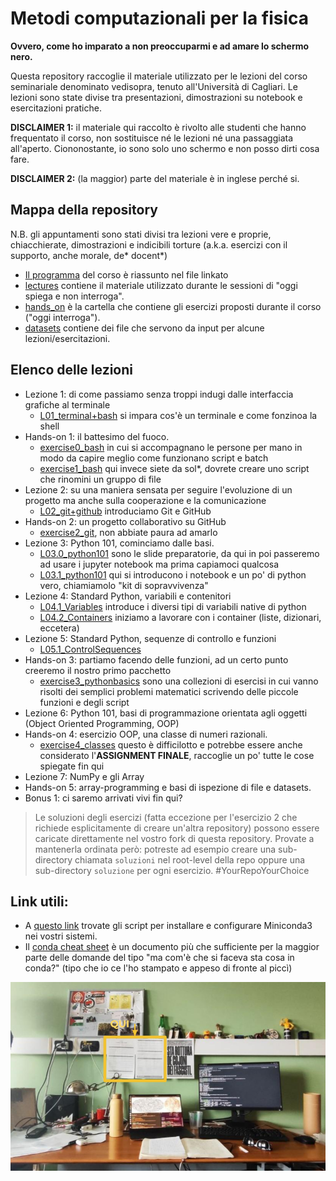# Metodi computazionali per la fisica

**Ovvero, come ho imparato a non preoccuparmi e ad amare lo schermo nero.**

Questa repository raccoglie il materiale utilizzato per le lezioni del corso seminariale denominato vedisopra, tenuto all'Università di Cagliari.
Le lezioni sono state divise tra presentazioni, dimostrazioni su notebook e esercitazioni pratiche.

**DISCLAIMER 1:** il materiale qui raccolto è rivolto alle studenti che hanno frequentato il corso, non sostituisce né le lezioni né una passaggiata all'aperto.
Ciononostante, io sono solo uno schermo e non posso dirti cosa fare.

**DISCLAIMER 2:** (la maggior) parte del materiale è in inglese perché si.

## Mappa della repository

N.B. gli appuntamenti sono stati divisi tra lezioni vere e proprie, chiacchierate, dimostrazioni e indicibili torture (a.k.a. esercizi con il supporto, anche morale, de* docent*) 

- [Il programma](Metodi_Computazionali.pdf) del corso è riassunto nel file linkato
- [lectures](lectures) contiene il materiale utilizzato durante le sessioni di "oggi spiega e non interroga".
- [hands_on](hands_on) è la cartella che contiene gli esercizi proposti durante il corso ("oggi interroga").
- [datasets](datasets) contiene dei file che servono da input per alcune lezioni/esercitazioni.

## Elenco delle lezioni

- Lezione 1: di come passiamo senza troppi indugi dalle interfaccia grafiche al terminale
  - [L01_terminal+bash](lectures/L01_terminal+bash.pdf) si impara cos'è un terminale e come fonzinoa la shell
- Hands-on 1: il battesimo del fuoco.  
  - [exercise0_bash](hands-on/exercise0_bash) in cui si accompagnano le persone per mano in modo da capire meglio come funzionano script e batch
  - [exercise1_bash](hands-on/exercise1_bash) qui invece siete da sol*, dovrete creare uno script che rinomini un gruppo di file
- Lezione 2: su una maniera sensata per seguire l'evoluzione di un progetto ma anche sulla cooperazione e la comunicazione
  - [L02_git+github](lectures/L02_git+github.pdf) introduciamo Git e GitHub
- Hands-on 2: un progetto collaborativo su GitHub
  - [exercise2_git](hands-on/exercise2_git), non abbiate paura ad amarlo
- Lezione 3: Python 101, cominciamo dalle basi.
  - [L03.0_python101](lectures/L03.0_python101.pdf) sono le slide preparatorie, da qui in poi passeremo ad usare i jupyter notebook ma prima capiamoci qualcosa
  - [L03.1_python101](lectures/L03.1_python101.ipynb) qui si introducono i notebook e un po' di python vero, chiamiamolo "kit di sopravvivenza"
- Lezione 4: Standard Python, variabili e contenitori
  - [L04.1_Variables](lectures/L04.1_Variables.ipynb) introduce i diversi tipi di variabili native di python
  - [L04.2_Containers](lectures/L04.2_Containers.ipynb) iniziamo a lavorare con i container (liste, dizionari, eccetera)
- Lezione 5: Standard Python, sequenze di controllo e funzioni
  - [L05.1_ControlSequences](lectures/L05.1_ControlSequences.ipynb)
- Hands-on 3: partiamo facendo delle funzioni, ad un certo punto creeremo il nostro primo pacchetto
  - [exercise3_pythonbasics](hands-on/exercise1_pythonbasics) sono una collezioni di esercisi in cui vanno risolti dei semplici problemi matematici scrivendo delle piccole funzioni e degli script
- Lezione 6: Python 101, basi di programmazione orientata agli oggetti (Object Oriented Programming, OOP)
- Hands-on 4: esercizio OOP, una classe di numeri razionali.
  - [exercise4_classes](hands-on/exercise4_classes) questo è difficilotto e potrebbe essere anche considerato l'**ASSIGNMENT FINALE**, raccoglie un po' tutte le cose spiegate fin qui 
- Lezione 7: NumPy e gli Array
- Hands-on 5: array-programming e basi di ispezione di file e datasets.
- Bonus 1: ci saremo arrivati vivi fin qui?

> Le soluzioni degli esercizi (fatta eccezione per l'esercizio 2 che richiede esplicitamente di creare un'altra repository) possono essere caricate direttamente nel vostro fork di questa repository. Provate a mantenerla ordinata però: potreste ad esempio creare una sub-directory chiamata `soluzioni` nel root-level della repo oppure una sub-directory `soluzione` per ogni esercizio. #YourRepoYourChoice

## Link utili:

- A [questo link](https://docs.conda.io/projects/miniconda/en/latest/) trovate gli script per installare e configurare Miniconda3 nei vostri sistemi.
- Il [conda cheat sheet](https://docs.conda.io/projects/conda/en/latest/_downloads/843d9e0198f2a193a3484886fa28163c/conda-cheatsheet.pdf) è un documento più che sufficiente per la maggior parte delle domande del tipo "ma com'è che si faceva sta cosa in conda?" (tipo che io ce l'ho stampato e appeso di fronte al piccì)

![foto-prova](datasets/scrivania.png)
